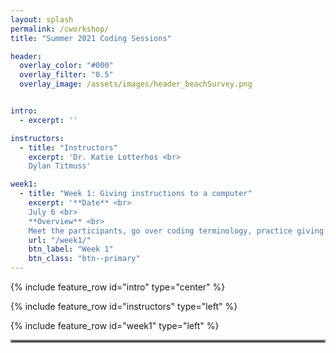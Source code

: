 ```yaml
---
layout: splash
permalink: /cworkshop/
title: "Summer 2021 Coding Sessions"

header:
  overlay_color: "#000"
  overlay_filter: "0.5"
  overlay_image: /assets/images/header_beachSurvey.png


intro: 
  - excerpt: ''

instructors:
  - title: "Instructors"
    excerpt: 'Dr. Katie Lotterhos <br>
    Dylan Titmuss'

week1:
  - title: "Week 1: Giving instructions to a computer"
    excerpt: '**Date** <br>
    July 6 <br>
    **Overview** <br>
    Meet the participants, go over coding terminology, practice giving explicit instructions, and try paired coding.'
    url: "/week1/"
    btn_label: "Week 1"
    btn_class: "btn--primary"
---
```


{% include feature_row id="intro" type="center" %}

{% include feature_row id="instructors" type="left" %}

{% include feature_row id="week1" type="left" %}

<hr style="border:2px solid gray">
